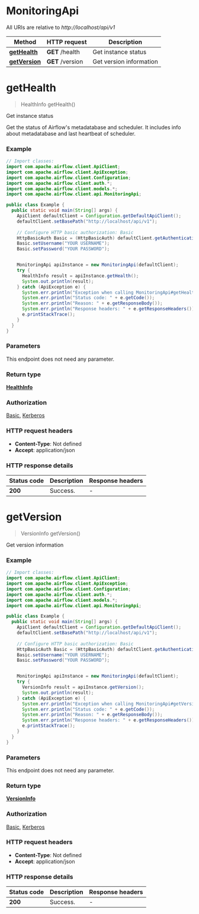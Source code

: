 # MonitoringApi

All URIs are relative to *http://localhost/api/v1*

Method | HTTP request | Description
------------- | ------------- | -------------
[**getHealth**](MonitoringApi.md#getHealth) | **GET** /health | Get instance status
[**getVersion**](MonitoringApi.md#getVersion) | **GET** /version | Get version information


<a name="getHealth"></a>
# **getHealth**
> HealthInfo getHealth()

Get instance status

Get the status of Airflow&#39;s metadatabase and scheduler. It includes info about metadatabase and last heartbeat of scheduler. 

### Example
```java
// Import classes:
import com.apache.airflow.client.ApiClient;
import com.apache.airflow.client.ApiException;
import com.apache.airflow.client.Configuration;
import com.apache.airflow.client.auth.*;
import com.apache.airflow.client.models.*;
import com.apache.airflow.client.api.MonitoringApi;

public class Example {
  public static void main(String[] args) {
    ApiClient defaultClient = Configuration.getDefaultApiClient();
    defaultClient.setBasePath("http://localhost/api/v1");
    
    // Configure HTTP basic authorization: Basic
    HttpBasicAuth Basic = (HttpBasicAuth) defaultClient.getAuthentication("Basic");
    Basic.setUsername("YOUR USERNAME");
    Basic.setPassword("YOUR PASSWORD");


    MonitoringApi apiInstance = new MonitoringApi(defaultClient);
    try {
      HealthInfo result = apiInstance.getHealth();
      System.out.println(result);
    } catch (ApiException e) {
      System.err.println("Exception when calling MonitoringApi#getHealth");
      System.err.println("Status code: " + e.getCode());
      System.err.println("Reason: " + e.getResponseBody());
      System.err.println("Response headers: " + e.getResponseHeaders());
      e.printStackTrace();
    }
  }
}
```

### Parameters
This endpoint does not need any parameter.

### Return type

[**HealthInfo**](HealthInfo.md)

### Authorization

[Basic](../README.md#Basic), [Kerberos](../README.md#Kerberos)

### HTTP request headers

 - **Content-Type**: Not defined
 - **Accept**: application/json

### HTTP response details
| Status code | Description | Response headers |
|-------------|-------------|------------------|
**200** | Success. |  -  |

<a name="getVersion"></a>
# **getVersion**
> VersionInfo getVersion()

Get version information

### Example
```java
// Import classes:
import com.apache.airflow.client.ApiClient;
import com.apache.airflow.client.ApiException;
import com.apache.airflow.client.Configuration;
import com.apache.airflow.client.auth.*;
import com.apache.airflow.client.models.*;
import com.apache.airflow.client.api.MonitoringApi;

public class Example {
  public static void main(String[] args) {
    ApiClient defaultClient = Configuration.getDefaultApiClient();
    defaultClient.setBasePath("http://localhost/api/v1");
    
    // Configure HTTP basic authorization: Basic
    HttpBasicAuth Basic = (HttpBasicAuth) defaultClient.getAuthentication("Basic");
    Basic.setUsername("YOUR USERNAME");
    Basic.setPassword("YOUR PASSWORD");


    MonitoringApi apiInstance = new MonitoringApi(defaultClient);
    try {
      VersionInfo result = apiInstance.getVersion();
      System.out.println(result);
    } catch (ApiException e) {
      System.err.println("Exception when calling MonitoringApi#getVersion");
      System.err.println("Status code: " + e.getCode());
      System.err.println("Reason: " + e.getResponseBody());
      System.err.println("Response headers: " + e.getResponseHeaders());
      e.printStackTrace();
    }
  }
}
```

### Parameters
This endpoint does not need any parameter.

### Return type

[**VersionInfo**](VersionInfo.md)

### Authorization

[Basic](../README.md#Basic), [Kerberos](../README.md#Kerberos)

### HTTP request headers

 - **Content-Type**: Not defined
 - **Accept**: application/json

### HTTP response details
| Status code | Description | Response headers |
|-------------|-------------|------------------|
**200** | Success. |  -  |

